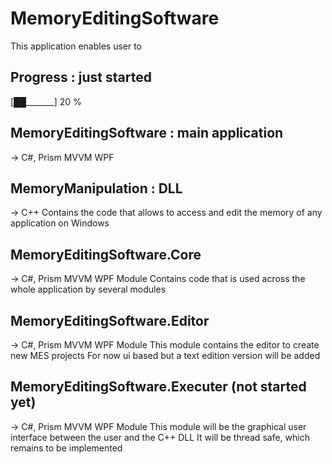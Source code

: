 # MemoryEditingSoftware

This application enables user to 

## Progress : just started
[██_______] 20 %

## MemoryEditingSoftware : main application
-> C#, Prism MVVM WPF

## MemoryManipulation : DLL
-> C++
Contains the code that allows to access and edit the memory of any application on Windows

## MemoryEditingSoftware.Core
-> C#, Prism MVVM WPF Module
Contains code that is used across the whole application by several modules

## MemoryEditingSoftware.Editor 
-> C#, Prism MVVM WPF Module
This module contains the editor to create new MES projects
For now ui based but a text edition version will be added

## MemoryEditingSoftware.Executer (not started yet)
-> C#, Prism MVVM WPF Module
This module will be the graphical user interface between the user and the C++ DLL
It will be thread safe, which remains to be implemented
